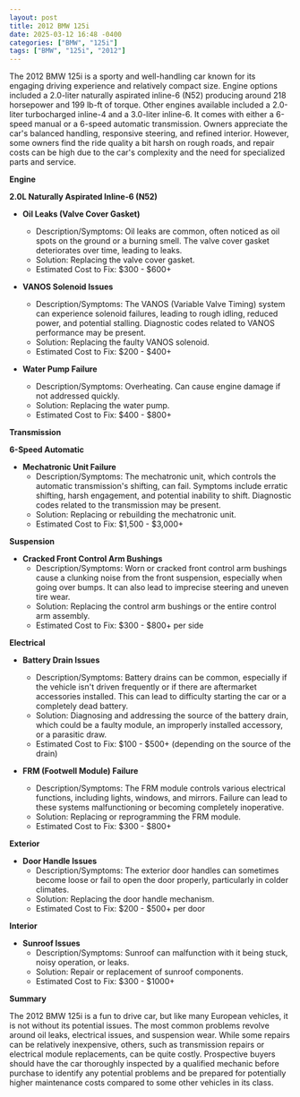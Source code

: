 ```yaml
---
layout: post
title: 2012 BMW 125i
date: 2025-03-12 16:48 -0400
categories: ["BMW", "125i"]
tags: ["BMW", "125i", "2012"]
---
```

The 2012 BMW 125i is a sporty and well-handling car known for its engaging driving experience and relatively compact size. Engine options included a 2.0-liter naturally aspirated inline-6 (N52) producing around 218 horsepower and 199 lb-ft of torque. Other engines available included a 2.0-liter turbocharged inline-4 and a 3.0-liter inline-6. It comes with either a 6-speed manual or a 6-speed automatic transmission. Owners appreciate the car's balanced handling, responsive steering, and refined interior. However, some owners find the ride quality a bit harsh on rough roads, and repair costs can be high due to the car's complexity and the need for specialized parts and service.

**Engine**

**2.0L Naturally Aspirated Inline-6 (N52)**

*   **Oil Leaks (Valve Cover Gasket)**
    *   Description/Symptoms: Oil leaks are common, often noticed as oil spots on the ground or a burning smell. The valve cover gasket deteriorates over time, leading to leaks.
    *   Solution: Replacing the valve cover gasket.
    *   Estimated Cost to Fix: $300 - $600+

*   **VANOS Solenoid Issues**
    *   Description/Symptoms: The VANOS (Variable Valve Timing) system can experience solenoid failures, leading to rough idling, reduced power, and potential stalling. Diagnostic codes related to VANOS performance may be present.
    *   Solution: Replacing the faulty VANOS solenoid.
    *   Estimated Cost to Fix: $200 - $400+

*   **Water Pump Failure**
    *   Description/Symptoms: Overheating. Can cause engine damage if not addressed quickly.
    *   Solution: Replacing the water pump.
    *   Estimated Cost to Fix: $400 - $800+

**Transmission**

**6-Speed Automatic**

*   **Mechatronic Unit Failure**
    *   Description/Symptoms: The mechatronic unit, which controls the automatic transmission's shifting, can fail. Symptoms include erratic shifting, harsh engagement, and potential inability to shift. Diagnostic codes related to the transmission may be present.
    *   Solution: Replacing or rebuilding the mechatronic unit.
    *   Estimated Cost to Fix: $1,500 - $3,000+

**Suspension**

*   **Cracked Front Control Arm Bushings**
    *   Description/Symptoms: Worn or cracked front control arm bushings cause a clunking noise from the front suspension, especially when going over bumps. It can also lead to imprecise steering and uneven tire wear.
    *   Solution: Replacing the control arm bushings or the entire control arm assembly.
    *   Estimated Cost to Fix: $300 - $800+ per side

**Electrical**

*   **Battery Drain Issues**
    *   Description/Symptoms: Battery drains can be common, especially if the vehicle isn't driven frequently or if there are aftermarket accessories installed. This can lead to difficulty starting the car or a completely dead battery.
    *   Solution: Diagnosing and addressing the source of the battery drain, which could be a faulty module, an improperly installed accessory, or a parasitic draw.
    *   Estimated Cost to Fix: $100 - $500+ (depending on the source of the drain)

*   **FRM (Footwell Module) Failure**
    *   Description/Symptoms: The FRM module controls various electrical functions, including lights, windows, and mirrors. Failure can lead to these systems malfunctioning or becoming completely inoperative.
    *   Solution: Replacing or reprogramming the FRM module.
    *   Estimated Cost to Fix: $300 - $800+

**Exterior**

*   **Door Handle Issues**
    *   Description/Symptoms: The exterior door handles can sometimes become loose or fail to open the door properly, particularly in colder climates.
    *   Solution: Replacing the door handle mechanism.
    *   Estimated Cost to Fix: $200 - $500+ per door

**Interior**

*   **Sunroof Issues**
    *   Description/Symptoms: Sunroof can malfunction with it being stuck, noisy operation, or leaks.
    *   Solution: Repair or replacement of sunroof components.
    *   Estimated Cost to Fix: $300 - $1000+

**Summary**

The 2012 BMW 125i is a fun to drive car, but like many European vehicles, it is not without its potential issues. The most common problems revolve around oil leaks, electrical issues, and suspension wear. While some repairs can be relatively inexpensive, others, such as transmission repairs or electrical module replacements, can be quite costly. Prospective buyers should have the car thoroughly inspected by a qualified mechanic before purchase to identify any potential problems and be prepared for potentially higher maintenance costs compared to some other vehicles in its class.

